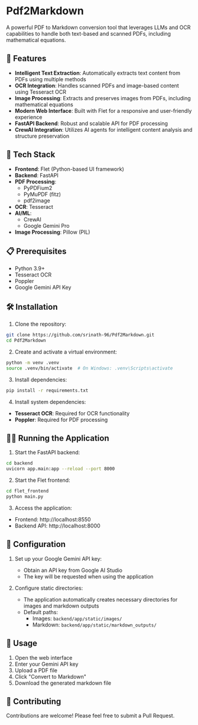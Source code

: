 # Pdf2Markdown

A powerful PDF to Markdown conversion tool that leverages LLMs and OCR capabilities to handle both text-based and scanned PDFs, including mathematical equations.

## 🌟 Features

- **Intelligent Text Extraction**: Automatically extracts text content from PDFs using multiple methods
- **OCR Integration**: Handles scanned PDFs and image-based content using Tesseract OCR
- **Image Processing**: Extracts and preserves images from PDFs, including mathematical equations
- **Modern Web Interface**: Built with Flet for a responsive and user-friendly experience
- **FastAPI Backend**: Robust and scalable API for PDF processing
- **CrewAI Integration**: Utilizes AI agents for intelligent content analysis and structure preservation

## 🚀 Tech Stack

- **Frontend**: Flet (Python-based UI framework)
- **Backend**: FastAPI
- **PDF Processing**: 
  - PyPDFium2
  - PyMuPDF (fitz)
  - pdf2image
- **OCR**: Tesseract
- **AI/ML**: 
  - CrewAI
  - Google Gemini Pro
- **Image Processing**: Pillow (PIL)

## 📋 Prerequisites

- Python 3.9+
- Tesseract OCR
- Poppler
- Google Gemini API Key

## 🛠️ Installation

1. Clone the repository:
```bash
git clone https://github.com/srinath-96/Pdf2Markdown.git
cd Pdf2Markdown
```

2. Create and activate a virtual environment:
```bash
python -m venv .venv
source .venv/bin/activate  # On Windows: .venv\Scripts\activate
```

3. Install dependencies:
```bash
pip install -r requirements.txt
```

4. Install system dependencies:
- **Tesseract OCR**: Required for OCR functionality
- **Poppler**: Required for PDF processing

## 🏃‍♂️ Running the Application

1. Start the FastAPI backend:
```bash
cd backend
uvicorn app.main:app --reload --port 8000
```

2. Start the Flet frontend:
```bash
cd flet_frontend
python main.py
```

3. Access the application:
- Frontend: http://localhost:8550
- Backend API: http://localhost:8000

## 🔧 Configuration

1. Set up your Google Gemini API key:
   - Obtain an API key from Google AI Studio
   - The key will be requested when using the application

2. Configure static directories:
   - The application automatically creates necessary directories for images and markdown outputs
   - Default paths:
     - Images: `backend/app/static/images/`
     - Markdown: `backend/app/static/markdown_outputs/`

## 📝 Usage

1. Open the web interface
2. Enter your Gemini API key
3. Upload a PDF file
4. Click "Convert to Markdown"
5. Download the generated markdown file

## 🤝 Contributing

Contributions are welcome! Please feel free to submit a Pull Request.




